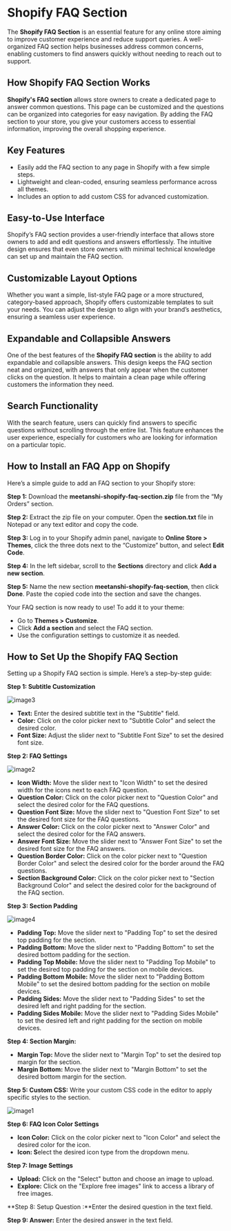 # **Shopify FAQ Section**

The **Shopify FAQ Section** is an essential feature for any online store aiming to improve customer experience and reduce support queries. A well-organized FAQ section helps businesses address common concerns, enabling customers to find answers quickly without needing to reach out to support.

## **How Shopify FAQ Section Works**

**Shopify's FAQ section** allows store owners to create a dedicated page to answer common questions. This page can be customized and the questions can be organized into categories for easy navigation. By adding the FAQ section to your store, you give your customers access to essential information, improving the overall shopping experience.

## **Key Features**

* Easily add the FAQ section to any page in Shopify with a few simple steps.  
* Lightweight and clean-coded, ensuring seamless performance across all themes.  
* Includes an option to add custom CSS for advanced customization.

## **Easy-to-Use Interface**

Shopify’s FAQ section provides a user-friendly interface that allows store owners to add and edit questions and answers effortlessly. The intuitive design ensures that even store owners with minimal technical knowledge can set up and maintain the FAQ section.

## **Customizable Layout Options**

Whether you want a simple, list-style FAQ page or a more structured, category-based approach, Shopify offers customizable templates to suit your needs. You can adjust the design to align with your brand’s aesthetics, ensuring a seamless user experience.

## **Expandable and Collapsible Answers**

One of the best features of the **Shopify FAQ section** is the ability to add expandable and collapsible answers. This design keeps the FAQ section neat and organized, with answers that only appear when the customer clicks on the question. It helps to maintain a clean page while offering customers the information they need.

## **Search Functionality**

With the search feature, users can quickly find answers to specific questions without scrolling through the entire list. This feature enhances the user experience, especially for customers who are looking for information on a particular topic.

## **How to Install an FAQ App on Shopify**

Here’s a simple guide to add an FAQ section to your Shopify store:

**Step 1:** Download the **meetanshi-shopify-faq-section.zip** file from the “My Orders” section.

**Step 2:** Extract the zip file on your computer. Open the **section.txt** file in Notepad or any text editor and copy the code.

**Step 3:** Log in to your Shopify admin panel, navigate to **Online Store \> Themes**, click the three dots next to the “Customize” button, and select **Edit Code**.

**Step 4:** In the left sidebar, scroll to the **Sections** directory and click **Add a new section**.

**Step 5:** Name the new section **meetanshi-shopify-faq-section**, then click **Done**. Paste the copied code into the section and save the changes.

Your FAQ section is now ready to use\! To add it to your theme:

* Go to **Themes \> Customize**.  
* Click **Add a section** and select the FAQ section.  
* Use the configuration settings to customize it as needed.

## **How to Set Up the Shopify FAQ Section**

Setting up a Shopify FAQ section is simple. Here’s a step-by-step guide:

**Step 1: Subtitle Customization**

![image3](https://github.com/user-attachments/assets/a1a4a607-10cf-4848-b3ff-210b34f5dce6)

- **Text:** Enter the desired subtitle text in the "Subtitle" field.  
- **Color:** Click on the color picker next to "Subtitle Color" and select the desired color.   
- **Font Size:** Adjust the slider next to "Subtitle Font Size" to set the desired font size.

**Step 2: FAQ Settings**

![image2](https://github.com/user-attachments/assets/6ebb42c1-759a-41c7-aa61-c5a148734df6)

* **Icon Width:** Move the slider next to "Icon Width" to set the desired width for the icons next to each FAQ question.  
* **Question Color:** Click on the color picker next to "Question Color" and select the desired color for the FAQ questions.  
* **Question Font Size:** Move the slider next to "Question Font Size" to set the desired font size for the FAQ questions.  
* **Answer Color:** Click on the color picker next to "Answer Color" and select the desired color for the FAQ answers.   
* **Answer Font Size:** Move the slider next to "Answer Font Size" to set the desired font size for the FAQ answers.  
* **Question Border Color:** Click on the color picker next to "Question Border Color" and select the desired color for the border around the FAQ questions.   
* **Section Background Color:** Click on the color picker next to "Section Background Color" and select the desired color for the background of the FAQ section.

**Step 3: Section Padding**

![image4](https://github.com/user-attachments/assets/0baa891c-7de3-4753-9b60-5215c0c59f6c)

* **Padding Top:** Move the slider next to "Padding Top" to set the desired top padding for the section.   
* **Padding Bottom:** Move the slider next to "Padding Bottom" to set the desired bottom padding for the section.  
* **Padding Top Mobile:** Move the slider next to "Padding Top Mobile" to set the desired top padding for the section on mobile devices.  
* **Padding Bottom Mobile:** Move the slider next to "Padding Bottom Mobile" to set the desired bottom padding for the section on mobile devices.  
* **Padding Sides:** Move the slider next to "Padding Sides" to set the desired left and right padding for the section.  
* **Padding Sides Mobile:** Move the slider next to "Padding Sides Mobile" to set the desired left and right padding for the section on mobile devices. 

**Step 4: Section Margin:**

* **Margin Top:** Move the slider next to "Margin Top" to set the desired top margin for the section.  
* **Margin Bottom:** Move the slider next to "Margin Bottom" to set the desired bottom margin for the section. 

**Step 5: Custom CSS:** Write your custom CSS code in the editor to apply specific styles to the section. 

![image1](https://github.com/user-attachments/assets/f99611f9-8983-43fb-91b2-e3c8239f5b7e)

**Step 6: FAQ Icon Color Settings**

* **Icon Color:** Click on the color picker next to "Icon Color" and select the desired color for the icon.  
* **Icon: S**elect the desired icon type from the dropdown menu.

**Step 7: Image Settings**

* **Upload:** Click on the "Select" button and choose an image to upload.  
* **Explore:** Click on the "Explore free images" link to access a library of free images.

**Step 8: Setup Question :**Enter the desired question in the text field. 

**Step 9: Answer:** Enter the desired answer in the text field.
